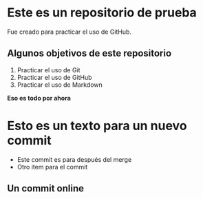 # Este es un repositorio de prueba

Fue creado para practicar el uso de GitHub.

## Algunos objetivos de este repositorio

1. Practicar el uso de Git
2. Practicar el uso de GitHub
3. Practicar el uso de Markdown

**Eso es todo por ahora**

# Esto es un texto para un nuevo commit

- Este commit es para después del merge
- Otro item para el commit

## Un commit online

